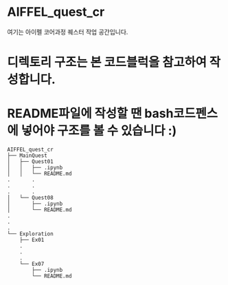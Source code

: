 # AIFFEL_quest_cr
여기는 아이펠 코어과정 퀘스터 작업 공간입니다.
# 디렉토리 구조는 본 코드블럭을 참고하여 작성합니다.
# README파일에 작성할 땐 bash코드펜스에 넣어야 구조를 볼 수 있습니다 :)

```
AIFFEL_quest_cr
├── MainQuest
│   ├── Quest01
│   │   ├── .ipynb
│   │   └── README.md
.		.
.		.
.		.
│   └── Quest08
│       ├── .ipynb
│       └── README.md
.
.
.
└── Exploration
    ├── Ex01
    .
    .
    .
    └── Ex07
        ├── .ipynb
        └── README.md
```

